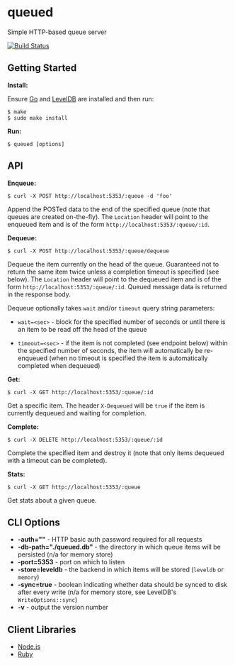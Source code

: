 # queued

Simple HTTP-based queue server

[![Build Status](https://travis-ci.org/scttnlsn/queued.png?branch=master)](https://travis-ci.org/scttnlsn/queued)

## Getting Started

**Install:**

Ensure [Go](http://golang.org/) and [LevelDB](https://code.google.com/p/leveldb/) are installed and then run:

    $ make
    $ sudo make install

**Run:**

    $ queued [options]

## API

**Enqueue:**

    $ curl -X POST http://localhost:5353/:queue -d 'foo'

Append the POSTed data to the end of the specified queue (note that queues are created on-the-fly).  The `Location` header will point to the enqueued item and is of the form `http://localhost:5353/:queue/:id`.

**Dequeue:**

    $ curl -X POST http://localhost:5353/:queue/dequeue

Dequeue the item currently on the head of the queue.  Guaranteed not to return the same item twice unless a completion timeout is specified (see below).  The `Location` header will point to the dequeued item and is of the form `http://localhost:5353/:queue/:id`.  Queued message data is returned in the response body.

Dequeue optionally takes `wait` and/or `timeout` query string parameters:

* `wait=<sec>` - block for the specified number of seconds or until there is an item to be read
off the head of the queue

* `timeout=<sec>` - if the item is not completed (see endpoint below) within the specified number of seconds, the item will automatically be re-enqueued (when no timeout is specified the item is automatically completed when dequeued)

**Get:**

    $ curl -X GET http://localhost:5353/:queue/:id

Get a specific item.  The header `X-Dequeued` will be `true` if the item is currently dequeued and waiting for completion.

**Complete:**

    $ curl -X DELETE http://localhost:5353/:queue/:id

Complete the specified item and destroy it (note that only items dequeued with a timeout can be completed).

**Stats:**

    $ curl -X GET http://localhost:5353/:queue

Get stats about a given queue.

## CLI Options

* **-auth=""** - HTTP basic auth password required for all requests
* **-db-path="./queued.db"** - the directory in which queue items will be persisted (n/a for memory store)
* **-port=5353** - port on which to listen
* **-store=leveldb** - the backend in which items will be stored (`leveldb` or `memory`)
* **-sync=true** - boolean indicating whether data should be synced to disk after every write (n/a for memory store, see LevelDB's `WriteOptions::sync`)
* **-v** - output the version number

## Client Libraries

* [Node.js](http://github.com/scttnlsn/node-queued)
* [Ruby](http://github.com/scttnlsn/queued-ruby)